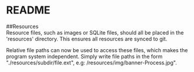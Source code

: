 README
=====
##Resources  
Resource files, such as images or SQLite files, should all be placed in the 'resources' directory. This ensures all resources are synced to git.

Relative file paths can now be used to access these files, which makes the program system independent. Simply write file paths in the form "./resources/subdir/file.ext", e.g: /resources/img/banner-Process.jpg".
